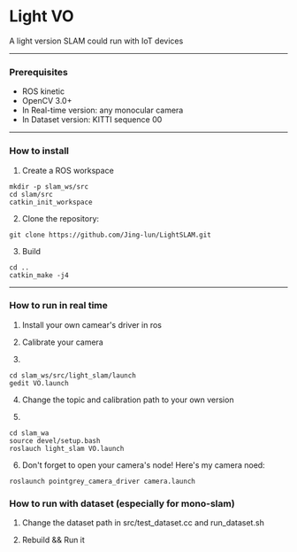 # Light VO
A light version SLAM could run with IoT devices

---

### Prerequisites

* ROS kinetic
* OpenCV 3.0+
* In Real-time version: any monocular camera
* In Dataset version: KITTI sequence 00
---

### How to install 
1. Create a ROS workspace
```
mkdir -p slam_ws/src
cd slam/src
catkin_init_workspace
```

2. Clone the repository:
```
git clone https://github.com/Jing-lun/LightSLAM.git
```

3. Build
```
cd ..
catkin_make -j4
```
---

### How to run in real time
1. Install your own camear's driver in ros 

2. Calibrate your camera

3. 
```
cd slam_ws/src/light_slam/launch
gedit VO.launch
```   

4. Change the topic and calibration path to your own version

5.
  ```
  cd slam_wa
  source devel/setup.bash
  roslauch light_slam VO.launch
  ```
  
6. Don't forget to open your camera's node! Here's my camera noed:
  ```
  roslaunch pointgrey_camera_driver camera.launch
  ```
  
### How to run with dataset (especially for mono-slam)
1. Change the dataset path in src/test_dataset.cc and run_dataset.sh

2. Rebuild && Run it
